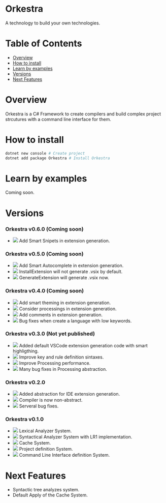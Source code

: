 # Orkestra

A technology to build your own technologies.

# Table of Contents

 - [Overview](#overview)
 - [How to install](#how-to-install)
 - [Learn by examples](#learn-by-examples)
 - [Versions](#versions)
 - [Next Features](#next-features)

# Overview

Orkestra is a C# Framework to create compilers and build complex project strcutures with a command line interface for them.

# How to install

```bash
dotnet new console # Create project
dotnet add package Orkestra # Install Orkestra
```

# Learn by examples

Coming soon.

# Versions

### Orkestra v0.6.0 (Coming soon)

 - ![](https://img.shields.io/badge/new-green) Add Smart Snipets in extension generation.
 
### Orkestra v0.5.0 (Coming soon)

 - ![](https://img.shields.io/badge/new-green) Add Smart Autocomplete in extension generation.
 - ![](https://img.shields.io/badge/updated-blue) InstallExtension will not generate .vsix by default.
 - ![](https://img.shields.io/badge/updated-blue) GenerateExtension will generate .vsix now.

### Orkestra v0.4.0 (Coming soon)

 - ![](https://img.shields.io/badge/new-green) Add smart theming in extension generation.
 - ![](https://img.shields.io/badge/new-green) Consider processings in extension generation.
 - ![](https://img.shields.io/badge/updated-blue) Add comments in extension generation.
 - ![](https://img.shields.io/badge/bug%20solved-orange) Bug fixes when create a language with low keywords.

### Orkestra v0.3.0 (Not yet published)

 - ![](https://img.shields.io/badge/new-green) Added default VSCode extension generation code with smart highligthing.
 - ![](https://img.shields.io/badge/updated-blue) Improve key and rule definition sintaxes.
 - ![](https://img.shields.io/badge/updated-blue) Improve Processing performance.
 - ![](https://img.shields.io/badge/bug%20solved-orange) Many bug fixes in Processing abstraction.

### Orkestra v0.2.0

 - ![](https://img.shields.io/badge/new-green) Added abstraction for IDE extension generation.
 - ![](https://img.shields.io/badge/updated-blue) Compiler is now non-abstract.
 - ![](https://img.shields.io/badge/bug%20solved-orange) Serveral bug fixes.

### Orkestra v0.1.0

 - ![](https://img.shields.io/badge/new-green) Lexical Analyzer System.
 - ![](https://img.shields.io/badge/new-green) Syntactical Analyzer System with LR1 implementation.
 - ![](https://img.shields.io/badge/new-green) Cache System.
 - ![](https://img.shields.io/badge/new-green) Project definition System.
 - ![](https://img.shields.io/badge/new-green) Command Line Interface definition System.

# Next Features

- Syntactic tree analyzes system.
- Default Apply of the Cache System.